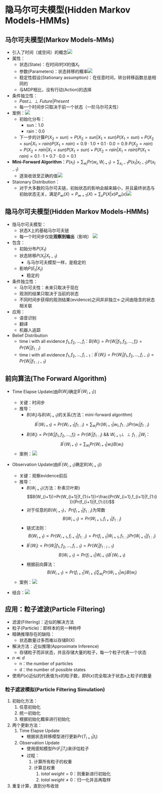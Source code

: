 # 隐马尔可夫模型(Hidden Markov Models-HMMs)
## 马尔可夫模型(Markov Models-MMs)
- 引入了时间（或空间）的概念![](https://s2.loli.net/2022/08/10/SChmjV7WnFl3ipf.png)
- 属性：
	- 状态(State)：在时间$t$时$X$的值$X_t$
	- 参数(Parameters)：状态转移的概率![](https://s2.loli.net/2022/08/10/WkwD95pms2zLluC.png)
	- 稳定性假设(Stationary assumption)：在任意时间，转台转移函数总是相同的
	- 与MDP相比，没有行动(Action)的选择
- 条件独立性：
	- $Past\perp\!\!\!\perp Future | Present$
	- 每一个时间步只取决于前一个状态（一阶马尔可夫性）
- 案例：![](https://s2.loli.net/2022/08/10/8N3bPHFBU9E1zmj.png)
	- 初始化分布：
		- sun：1.0
		- rain：0.0
	- 下一步的计算$P(X_2=sun)=P(X_2=sun|X_1=sun)P(X_1=sun)+P(X_2=sun|X_1=rain)P(X_1=rain)=0.9·1.0+0.1·0.0=0.9$ $P(X_2=rain)=P(X_2=rain|X_1=sun)P(X_1=sun)+P(X_2=rain|X_1=rain)P(X_1=rain)=0.1·1+0.7·0.0=0.1$
- **Mini-Forward Algorithm**：$P(x_t)=\sum_{w_i}Pr(w_i,W_{i+1})=\sum_{x_t-1}P(x_t|x_{t-1})P(x_{t-1})$
	- 逐渐收敛至正确的值![](https://s2.loli.net/2022/08/10/DHNZrVtxBpK2Xlb.png)
- Staionary Distribution：
	- 对于大多数的马尔可夫链，初始状态的影响会越来越小，并且最终状态与初始状态无关，满足$P_\infty(X)=P_{\infty+1}(X)=\sum_xP(X|x)P_\infty(x)$![](https://s2.loli.net/2022/08/10/PBcZipwX3gTkFSj.png)
## 隐马尔可夫模型(Hidden Markov Models-HMMs)
- 隐马尔可夫模型：
	- 状态X上的基础马尔可夫链
	- 每一个时间步仅能**观察到输出**（影响）
![](https://s2.loli.net/2022/08/10/xfh4FGytPZAsUBu.png)
- 包含：
	- 初始分布$P(X_1)$
	- 状态转移$P(X_t|X_{t-1})$
		- 与马尔可夫模型一样，是稳定的
	- 影响$P(E_t|X_t)$
		- 稳定的
- 条件独立性：
	- 马尔可夫性：未来只取决于现在
	- 观测的结果只取决于当前的状态
	- 不同时间步获得的观测结果(evidence)之间并非独立<-之间由隐含的状态相关联
- 应用：
	- 语音识别
	- 翻译
	- 机器人追踪
- Belief Distribution
	- time i with all evidence $f_1,f_2,...,f_i$：$B(W_i)=Pr(W_i|f_1,f_2,...,f_i)=Pr(W_i|f_{1:i})$
	- time i with all evidence $f_1,f_2,...,f_{i-1}$：$B^\prime(W_i)=Pr(W_i|f_1,f_2,...,f_{i-1})=Pr(W_i|f_{1:i-1})$
## 前向算法(The Forward Algorithm)
- Time Elapse Update(由$B(W_i)$确定$B^\prime(W_{i+1})$)
	- 关键：时间步
	- 推导：
		- $B(W_i)$与$B(W_{i+1})$的关系(方法：mini-forward algorithm)$$B^\prime(W_{i+1})=Pr(W_{i+1}|f_{1:i})=\sum_{w_i}Pr(W_{i+1}|w_i,f_{1:i})Pr(w_i|f_{1:i})$$
		- $B(W_i)=Pr(W_i|f_1,f_2,...,f_i)=Pr(W_i|f_{1:i})$ && $W_{i+1}\perp\!\!\!\perp f_{1:i}|W_i$：$$B^\prime(W_{i+1})=\sum_{w_i}Pr(W_{i+1}|w_i)B(w_i)$$
	- 案例：![](https://s2.loli.net/2022/08/11/L4eWXvGg197wqZS.png)

- Observation Update(由$B^\prime(W_{i+1})$确定$B(W_{i+1})$)
	- 关键：观察evidence前后
	- 推导：
		- $B(W_{i+1})$(方法：朴素贝叶斯)$$B(W_{i+1})=Pr(W_{i+1}|f_{1:i+1})=\frac{Pr(W_{i+1},f_{i+1}|f_{1:i})}{Pr(f_{i+1}|f_{1:i})}$$
		- 对于任意的$B(W_{i+1})$，$Pr(f_{i+1}|f_{1:i})$为常数$$B(W_{i+1})\propto Pr(W_{i+1},f_{i+1}|f_{1:i})$$
		- 链式法则：$$B(W_{i+1})\propto Pr(W_{i+1},f_{i+1}|f_{1:i})=Pr(f_{i+1}|W_{i+1},f_{1:i})Pr(W_{i+1}|f_{1:i})$$
		- $B^\prime(W_i)=Pr(W_i|f_1,f_2,...,f_{i-1})=Pr(W_i|f_{1:i-1})$ $$B(W_{i+1})\propto Pr(f_{i+1}|W_{i+1})B^\prime(W_{i+1})$$
		- 根据前向算法：$$B(W_{i+1})\propto Pr(f_{i+1}|W_{i+1})\sum_{w_i}Pr(W_{i+1}|w_i)B(w_i)$$
	- 案例：![](https://s2.loli.net/2022/08/11/ma5AwrD8xljyIQG.png)
- 结合：![](https://s2.loli.net/2022/08/11/yu6s4EIPmMDVJ3O.png)
## 应用：粒子滤波(Particle Filtering)
- 滤波(Filtering)：近似的解决方法
- 粒子(Particle)：即样本的另一种称呼
- 精确推理存在的缺陷：
	- 状态数量过多而难以存储B(X)
- 解决方法：近似推理(Approximate Inference)
	- 存储粒子而非状态，并且存储大量的粒子，每一个粒子代表一个状态
- $n\ll d$
	- n：the number of particles
	- d：the number of possible states
- 使用$P(x)$近似的代表值为x的粒子数，即$B(x)$完全取决于状态x上粒子的数量
### 粒子滤波模拟(Particle Filtering Simulation)
1. 初始化方法：
	1. 任意初始化
	2. 统一初始化
	3. 根据初始化概率进行初始化
2. 两个更新方法：
	1. Time Elapse Update
		- 根据状态转移模型进行更新$Pr(T_{i+1}|t_i)$
	2. Observation Update
		- 使用感知模型$Pr(F_i|T_i)$来评估粒子
		- 过程：
			1. 计算所有粒子的权重
			2. 计算总权重
				1. $total\ weight = 0$：则重新进行初始化
				2. $total\ weight \ne 0$：归一化并且再取样
3. 重复计算，直到分布收敛